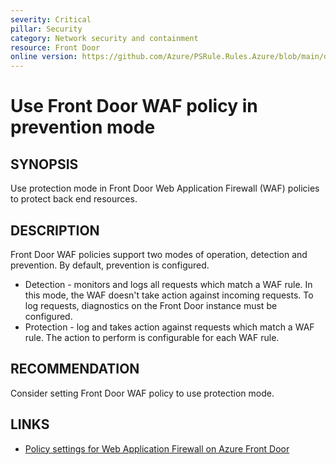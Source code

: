 ```yaml
---
severity: Critical
pillar: Security
category: Network security and containment
resource: Front Door
online version: https://github.com/Azure/PSRule.Rules.Azure/blob/main/docs/en/rules/Azure.FrontDoor.WAF.Mode.md
---
```


# Use Front Door WAF policy in prevention mode

## SYNOPSIS

Use protection mode in Front Door Web Application Firewall (WAF) policies to protect back end resources.

## DESCRIPTION

Front Door WAF policies support two modes of operation, detection and prevention.
By default, prevention is configured.

- Detection - monitors and logs all requests which match a WAF rule.
In this mode, the WAF doesn't take action against incoming requests.
To log requests, diagnostics on the Front Door instance must be configured.
- Protection - log and takes action against requests which match a WAF rule.
The action to perform is configurable for each WAF rule.

## RECOMMENDATION

Consider setting Front Door WAF policy to use protection mode.

## LINKS

- [Policy settings for Web Application Firewall on Azure Front Door](https://docs.microsoft.com/en-us/azure/web-application-firewall/afds/waf-front-door-policy-settings#waf-mode)
